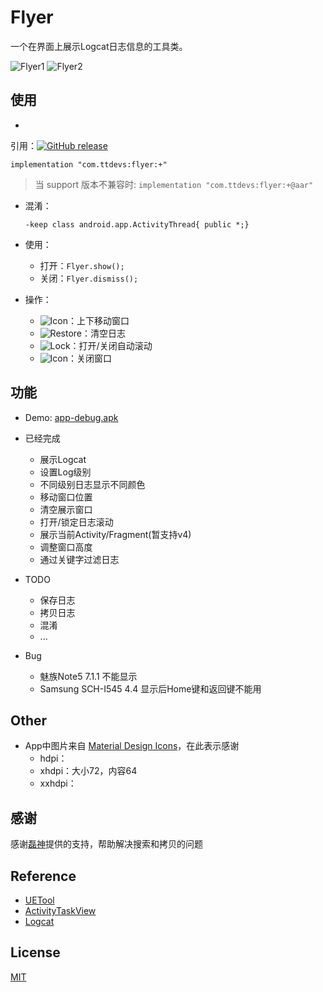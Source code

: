 # Flyer

一个在界面上展示Logcat日志信息的工具类。

![Flyer1](docs/flyer1.png)
![Flyer2](docs/flyer2.png)

## 使用

-
引用：[![GitHub release](https://img.shields.io/github/release/ttdevs/FLyer.svg?style=flat-square)](https://github.com/ttdevs/Flyer/releases)

`implementation "com.ttdevs:flyer:+"`

> 当 support 版本不兼容时: `implementation "com.ttdevs:flyer:+@aar"`

- 混淆：

  `-keep class android.app.ActivityThread{ public *;}`

- 使用：

    - 打开：`Flyer.show();`
    - 关闭：`Flyer.dismiss();`

- 操作：

    - ![Icon](docs/ic_icon.png)：上下移动窗口
    - ![Restore](docs/ic_restore.png)：清空日志
    - ![Lock](docs/ic_lock.png)：打开/关闭自动滚动
    - ![Icon](docs/ic_close.png)：关闭窗口

## 功能

- Demo: [app-debug.apk](docs/app-debug.apk)
- 已经完成
    - 展示Logcat
    - 设置Log级别
    - 不同级别日志显示不同颜色
    - 移动窗口位置
    - 清空展示窗口
    - 打开/锁定日志滚动
    - 展示当前Activity/Fragment(暂支持v4)
    - 调整窗口高度
    - 通过关键字过滤日志

- TODO
    - 保存日志
    - 拷贝日志
    - 混淆
    - ...

- Bug
    - 魅族Note5 7.1.1 不能显示
    - Samsung SCH-I545 4.4 显示后Home键和返回键不能用

## Other

- App中图片来自 [Material Design Icons](https://materialdesignicons.com/)，在此表示感谢
    - hdpi：
    - xhdpi：大小72，内容64
    - xxhdpi：

## 感谢

感谢[磊神](https://github.com/lchen1991)提供的支持，帮助解决搜索和拷贝的问题

## Reference

- [UETool](https://github.com/eleme/UETool)
- [ActivityTaskView](https://github.com/rome753/ActivityTaskView)
- [Logcat](https://developer.android.com/studio/command-line/logcat)

## License

[MIT](LICENSE)
